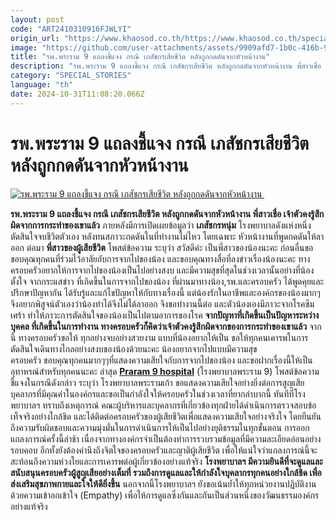 ```yaml
---
layout: post
code: "ART2410310916FJWLYI"
origin_url: "https://www.khaosod.co.th/https://www.khaosod.co.th/special-stories/news_9483946"
image: "https://github.com/user-attachments/assets/9909afd7-1b0c-416b-9aa7-222efe54148d"
title: "รพ.พระราม 9 แถลงชี้แจง กรณี เภสัชกรเสียชีวิต หลังถูกกดดันจากหัวหน้างาน"
description: "รพ.พระราม 9 แถลงชี้แจง กรณี เภสัชกรเสียชีวิต หลังถูกกดดันจากหัวหน้างาน พี่สาวเชื่อ เจ้าตัวคงรู้สึกผิดจากของการกระทำของเขาแล้ว"
category: "SPECIAL_STORIES"
language: "th"
date: 2024-10-31T11:08:20.066Z
---
```


# รพ.พระราม 9 แถลงชี้แจง กรณี เภสัชกรเสียชีวิต หลังถูกกดดันจากหัวหน้างาน

[![รพ.พระราม 9 แถลงชี้แจง กรณี เภสัชกรเสียชีวิต หลังถูกกดดันจากหัวหน้างาน ](https://www.khaosod.co.th/wpapp/uploads/2024/10/Praram-9-hospital.jpg "รพ.พระราม 9 แถลงชี้แจง กรณี เภสัชกรเสียชีวิต หลังถูกกดดันจากหัวหน้างาน ")](https://www.khaosod.co.th/wpapp/uploads/2024/10/Praram-9-hospital.jpg)

**รพ.พระราม 9 แถลงชี้แจง กรณี เภสัชกรเสียชีวิต หลังถูกกดดันจากหัวหน้างาน พี่สาวเชื่อ เจ้าตัวคงรู้สึกผิดจากการกระทำของเขาแล้ว**
ภายหลังมีการเปิดเผยข้อมูลว่า **เภสัชกรหนุ่ม** โรงพยาบาลดังแห่งหนึ่ง ตัดสินใจจบชีวิตตัวเอง หลังทนสภาวะกดดันในที่ทำงานไม่ไหว โดยเฉพาะ หัวหน้างานที่พูดกดดันให้ลาออก
ต่อมา **พี่สาวของผู้เสียชีวิต** โพสต์ข้อความ ระบุว่า สวัสดีค่ะ เป็นพี่สาวของน้องนะคะ ก่อนอื่นขอขอบคุณทุกคนที่ร่วมไว้อาลัยกับการจากไปของน้อง และขอบคุณทางสื่อที่ลงข่าวเรื่องน้องนะคะ ทางครอบครัวอยากให้การจากไปของน้องเป็นไปอย่างสงบ และมีความสุขที่สุดในช่วงเวลานั้นอย่างที่น้องตั้งใจ
จากกระแสข่าว ที่เกิดขึ้นในการจากไปของน้อง ที่ผ่านมาทางน้อง,รพ.และครอบครัว ได้พูดคุยและปรึกษาปัญหากัน ได้รับรู้และแก้ไขปัญหาให้กับทางเรื่องนี้
แต่น้องรักในอาชีพและองค์กรของน้องมากๆ จึงอยากพิสูจน์ตัวเองว่าน้องทำได้จึงไม่ได้ลาออก จึงขอทำงานนี้ต่อ และตัวน้องเองมีภาวะจากโรคซึมเศร้า ทำให้ภาวะการตัดสินใจของน้องเป็นไปตามอาการของโรค
**จากปัญหาที่เกิดขึ้นเป็นปัญหาระหว่างบุคคล ที่เกิดขึ้นในการทำงาน ทางครอบครัวก็คิดว่าเจ้าตัวคงรู้สึกผิดจากของการกระทำของเขาแล้ว**
จากนี้ ทางครอบครัวขอให้ ทุกอย่างจบอย่างสวยงาม แบบที่น้องอยากให้เป็น ขอให้ทุกคนเคารพในการตัดสินใจเดินทางไกลอย่างสงบของน้องด้วยนะคะ น้องอยากจากไปแบบมีความสุข  
ครอบครัว ขอบคุณทุกคนมากๆๆที่แสดงความเสียใจกับการจากไปของน้อง และขอฝากเรื่องนี้ให้เป็นอุทาหรณ์สำหรับทุกคนนะคะ
ล่าสุด **[Praram 9 hospital](https://www.facebook.com/praram9Hospital?__cft__[0]=AZVIsAyd_IjO3Ai7iZhWM94LO4bqszo4543fv1NiVfaM8tP9Gp9h7turULV6zCZ6DmSehpwZMdvjfPa6MBiJ1pYsbVw9Ux-z0Y-m1JrhDwpavVXoAeflyMBDSPdeaUKvuT0xQJdHPtiE0oKTyua-nFJSvqkWf7nNjnuSxH4UDmhW7Q&__tn__=-UC*F)** (โรงพยาบาลพระราม 9) โพสต์ข้อความชี้แจงในกรณีดังกล่าว ระบุว่า โรงพยาบาลพระรามเก้า ขอแสดงความเสียใจอย่างยิ่งต่อการสูญเสียบุคลากรที่มีคุณค่าในองค์กรและขอเป็นกำลังใจให้ครอบครัวในช่วงเวลาที่ยากลำบากนี้
ทันทีที่โรงพยาบาลฯ ทราบถึงเหตุการณ์ คณะผู้บริหารและบุคลากรที่เกี่ยวข้องทุกฝ่ายได้ดำเนินการตรวจสอบข้อเท็จจริงอย่างใกล้ชิด และได้ติดต่อครอบครัวของผู้เสียชีวิตเพื่อแสดงความเสียใจอย่างจริงใจ โดยยืนยันถึงความรับผิดชอบและความมุ่งมั่นในการดำเนินการให้เป็นไปอย่างยุติธรรมในทุกขั้นตอน
การออกแถลงการณ์ครั้งนี้ล่าช้า เนื่องจากทางองค์กรจำเป็นต้องทำการรวบรวมข้อมูลที่มีความละเอียดอ่อนอย่างรอบคอบ อีกทั้งยังต้องคำนึงถึงจิตใจของครอบครัวและญาติผู้เสียชีวิต เพื่อให้แน่ใจว่าแถลงการณ์นี้จะสะท้อนถึงความห่วงใยและการเคารพต่อผู้เกี่ยวข้องอย่างแท้จริง
**โรงพยาบาลฯ มีความยินดีที่จะดูแลและสนับสนุนครอบครัวผู้สูญเสียอย่างเต็มที่ รวมถึงการดูแลและให้กำลังใจบุคลากรทุกคนอย่างใกล้ชิด เพื่อส่งเสริมสุขภาพกายและใจให้ดียิ่งขึ้น**
นอกจากนี้โรงพยาบาลฯ ยังขอเน้นย้ำให้ทุกหน่วยงานปฏิบัติงานด้วยความเข้าอกเข้าใจ (Empathy) เพื่อให้การดูแลซึ่งกันและกันเป็นส่วนหนึ่งของวัฒนธรรมองค์กรอย่างแท้จริง
